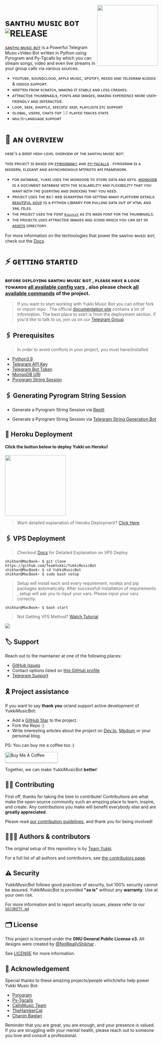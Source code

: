 <img src="https://telegra.ph/file/52771fab9aa447154ecfd.jpg" align="right" width="200" height="200"/>

# sᴀɴᴛʜᴜ ᴍᴜsɪᴄ ʙᴏᴛ <img src="https://img.shields.io/github/v/release/Podilisanthosh/YukkiMusicBot?color=pink&logo=github&logoColor=yellow&style=social" alt="RELEASE">

[sᴀɴᴛʜᴜ ᴍᴜsɪᴄ ʙᴏᴛ](https://github.com/Podilisanthosh/YukkiMusicBot?organization=Podilisanthosh&organization=Podilisanthosh) is a Powerful Telegram Music+Video Bot written in Python using Pyrogram and Py-Tgcalls by which you can stream songs, video and even live streams in your group calls via various sources.

* ʏᴏᴜᴛᴜʙᴇ, sᴏᴜɴᴅᴄʟᴏᴜᴅ, ᴀᴘᴘʟᴇ ᴍᴜsɪᴄ, sᴘᴏᴛɪғʏ, ʀᴇssᴏ ᴀɴᴅ ᴛᴇʟᴇɢʀᴀᴍ ᴀᴜᴅɪᴏs & ᴠɪᴅᴇᴏs sᴜᴘᴘᴏʀᴛ.
* ᴡʀɪᴛᴛᴇɴ ғʀᴏᴍ sᴄʀᴀᴛᴄʜ, ᴍᴀᴋɪɴɢ ɪᴛ sᴛᴀʙʟᴇ ᴀɴᴅ ʟᴇss ᴄʀᴀsʜᴇs.
* ᴀᴛᴛʀᴀᴄᴛɪᴠᴇ ᴛʜᴜᴍʙɴᴀɪʟs, ғᴏɴᴛs ᴀɴᴅ ɪᴍᴀɢᴇs,  ᴍᴀᴋɪɴɢ ᴇxᴘᴇʀɪᴇɴᴄᴇ ᴍᴏʀᴇ ᴜsᴇʀ-ғʀɪᴇɴᴅʟʏ ᴀɴᴅ ɪɴᴛᴇʀᴀᴄᴛɪᴠᴇ.
* ʟᴏᴏᴘ, sᴇᴇᴋ, sʜᴜғғʟᴇ, sᴘᴇᴄɪғɪᴄ sᴋɪᴘ, ᴘʟᴀʏʟɪsᴛs ᴇᴛᴄ sᴜᴘᴘᴏʀᴛ
* ɢʟᴏʙᴀʟ, ᴜsᴇʀs, ᴄʜᴀᴛs ᴛᴏᴘ 𝟷𝟶 ᴘʟᴀʏᴇᴅ ᴛʀᴀᴄᴋs sᴛᴀᴛs
* ᴍᴜʟᴛɪ-ʟᴀɴɢᴜᴀɢᴇ sᴜᴘᴘᴏʀᴛ


# 🔗 ᴀɴ ᴏᴠᴇʀᴠɪᴇᴡ

ʜᴇʀᴇ's ᴀ ʙʀɪᴇғ ʜɪɢʜ-ʟᴇᴠᴇʟ ᴏᴠᴇʀᴠɪᴇᴡ ᴏғ ᴛʜᴇ sᴀɴᴛʜᴜ ᴍᴜsɪᴄ ʙᴏᴛ:

ᴛʜɪs ᴘʀᴏᴊᴇᴄᴛ ɪs ʙᴀsᴇᴅ ᴏɴ [ᴘʏʀᴏɢʀᴀᴍ🔥](https://github.com/pyrogram) ᴀɴᴅ [ᴘʏ-ᴛɢᴄᴀʟʟs](https://github.com/pytgcalls/pytgcalls) . ᴘʏʀᴏɢʀᴀᴍ ɪs ᴀ ᴍᴏᴅᴇʀɴ, ᴇʟᴇɢᴀɴᴛ ᴀɴᴅ ᴀsʏɴᴄʜʀᴏɴᴏᴜs ᴍᴛᴘʀᴏᴛᴏ ᴀᴘɪ ғʀᴀᴍᴇᴡᴏʀᴋ.

* ғᴏʀ ᴅᴀᴛᴀʙᴀsᴇ, ʏᴜᴋᴋɪ ᴜsᴇs ᴛʜᴇ ᴍᴏɴɢᴏᴅʙ ᴛᴏ sᴛᴏʀᴇ ᴅᴀᴛᴀ ᴀɴᴅ ᴋᴇʏs. [ᴍᴏɴɢᴏᴅʙ](ʜᴛᴛᴘs://ᴡᴡᴡ.ᴍᴏɴɢᴏᴅʙ.ᴄᴏᴍ/) ɪs ᴀ ᴅᴏᴄᴜᴍᴇɴᴛ ᴅᴀᴛᴀʙᴀsᴇ ᴡɪᴛʜ ᴛʜᴇ sᴄᴀʟᴀʙɪʟɪᴛʏ ᴀɴᴅ ғʟᴇxɪʙɪʟɪᴛʏ ᴛʜᴀᴛ ʏᴏᴜ ᴡᴀɴᴛ ᴡɪᴛʜ ᴛʜᴇ ǫᴜᴇʀʏɪɴɢ ᴀɴᴅ ɪɴᴅᴇxɪɴɢ ᴛʜᴀᴛ ʏᴏᴜ ɴᴇᴇᴅ.
* ᴘʀᴏᴊᴇᴄᴛ ᴜsᴇs ᴛʜᴇ ʙs𝟺 ᴡᴇʙ sᴄʀᴀᴘᴘɪɴɢ ғᴏʀ ɢᴇᴛᴛɪɴɢ ᴍᴀɴʏ ᴘʟᴀᴛғᴏʀᴍ ᴅᴇᴛᴀɪʟs. [ʙᴇᴀᴜᴛɪғᴜʟ sᴏᴜᴘ](ʜᴛᴛᴘs://ᴡᴡᴡ.ᴄʀᴜᴍᴍʏ.ᴄᴏᴍ/sᴏғᴛᴡᴀʀᴇ/ʙᴇᴀᴜᴛɪғᴜʟsᴏᴜᴘ/ʙs𝟺/ᴅᴏᴄ/) ɪs ᴀ ᴘʏᴛʜᴏɴ ʟɪʙʀᴀʀʏ ғᴏʀ ᴘᴜʟʟɪɴɢ ᴅᴀᴛᴀ ᴏᴜᴛ ᴏғ ʜᴛᴍʟ ᴀɴᴅ xᴍʟ ғɪʟᴇs.
* ᴛʜᴇ ᴘʀᴏᴊᴇᴄᴛ ᴜsᴇs ᴛʜᴇ ғᴏɴᴛ [`ʀᴀʟᴇᴡᴀʏ`](../ᴀssᴇᴛs/ғᴏɴᴛ𝟸.ᴛᴛғ) ᴀs ɪᴛs ᴍᴀɪɴ ғᴏɴᴛ ғᴏʀ ᴛʜᴇ ᴛʜᴜᴍʙɴᴀɪʟs.
* ᴛʜᴇ ᴘʀᴏᴊᴇᴄᴛs ᴜsᴇs ᴀᴛᴛʀᴀᴄᴛɪᴠᴇ ɪᴍᴀɢᴇs ᴀɴᴅ ɪᴄᴏɴs ᴡʜɪᴄʜ ʏᴏᴜ ᴄᴀɴ ɢᴇᴛ ɪɴ [ᴀssᴇᴛs](../ᴀssᴇᴛs/) ᴅɪʀᴇᴄᴛᴏʀʏ.

For more information on the technologies that power the sᴀɴᴛʜᴜ ᴍᴜsɪᴄ ʙᴏᴛ, check out the [Docs](https://notreallyshikhar.gitbook.io/yukkimusicbot/).



# ⚡️ ɢᴇᴛᴛɪɴɢ sᴛᴀʀᴛᴇᴅ

### ʙᴇғᴏʀᴇ ᴅᴇᴘʟᴏʏɪɴɢ sᴀɴᴛʜᴜ ᴍᴜsɪᴄ ʙᴏᴛ , ᴘʟᴇᴀsᴇ ʜᴀᴠᴇ ᴀ ʟᴏᴏᴋ ᴛᴏᴡᴀʀᴅs [all available config vars](../config/README.md) , also please check [all available commands](../strings/command.yml) of the project.

> If you want to start working with Yukki Music Bot you can either fork or import repo .
> The official [documentation site](https://notreallyshikhar.gitbook.io/yukkimusicbot/) contains a lot of information. The best place to start is from the deployment section.
> If you'd like to talk to us, join us on our [Telegram Group](https://t.me/YukkiSupport)


## 🖇 Prerequisites

> In order to avoid conflicts in your project, you must have/installed

- [Python3.9](https://www.python.org/downloads/release/python-390/)
- [Telegram API Key](https://docs.pyrogram.org/intro/setup#api-keys)
- [Telegram Bot Token](https://t.me/botfather)
- [MongoDB URI](https://notreallyshikhar.gitbook.io/yukkimusicbot/deployment/mongodb)
- [Pyrogram String Session](https://notreallyshikhar.gitbook.io/yukkimusicbot/deployment/string-session)


## 🖇 Generating Pyrogram String Session

- Generate a Pyrogram String Session via [Replit](https://replit.com/@NotReallyShikhar/Yukki-Music-String-Gen)

- Generate a Pyrogram String Session via [Telegram String Generation Bot](https://t.me/YukkiStringBot)


## 🚀 Heroku Deployment

<h4>Click the button below to deploy Yukki on Heroku!</h4>    
<a href="https://yukki.tech/deploy/"><img src="https://img.shields.io/badge/Deploy%20To%20Heroku-blueviolet?style=for-the-badge&logo=heroku" width="200""/></a>

> Want detailed explanation of Heroku Deployment? [Click Here](https://notreallyshikhar.gitbook.io/yukkimusicbot/deployment/heroku)


## 🖇 VPS Deployment

> Checkout [Docs](https://notreallyshikhar.gitbook.io/yukkimusicbot/deployment/local-hosting-or-vps) for Detailed Explanation on VPS Deploy


```console
shikhar@MacBook~ $ git clone https://github.com/TeamYukki/YukkiMusicBot
shikhar@MacBook~ $ cd YukkiMusicBot
shikhar@MacBook~ $ sudo bash setup
```
> Setup will install each and every requirement, nodejs and pip packages automatically. After successfull installation of requirements , setup will ask you to input your vars.
> Please input your vars correctly.

```console
shikhar@MacBook~ $ bash start
```

> Not Getting VPS Method? [Watch Tutorial](https://t.me/TheYukki/2275)


<img src="https://telegra.ph/file/6b75b57da50ef1183fcdc.jpg" align="center">


## 🏷 Support

Reach out to the maintainer at one of the following places:

- [GitHub Issues](https://github.com/TeamYukki/yukkimusicbot/issues/new?assignees=&labels=question&template=SUPPORT_QUESTION.md&title=support%3A+)
- Contact options listed on [this GitHub profile](https://github.com/TeamYukki)
- [Telegram Support](https://t.me/YukkiSupport)

## 🎗 Project assistance

If you want to say **thank you** or/and support active development of YukkiMusicBot:

- Add a [GitHub Star](https://github.com/TeamYukki/YukkiMusicBot) to the project.
- Fork the Repo :) 
- Write interesting articles about the project on [Dev.to](https://dev.to/), [Medium](https://medium.com/) or your personal blog.

PS: You can buy me a coffee too :)
<p><a href="https://www.buymeacoffee.com/notreallysy" target="_blank"><img src="https://www.buymeacoffee.com/assets/img/custom_images/orange_img.png" alt="Buy Me A Coffee" style="height: 35px !important;width: 174px !important;box-shadow: 0px 3px 2px 0px rgba(190, 190, 190, 0.5) !important;-webkit-box-shadow: 0px 3px 2px 0px rgba(190, 190, 190, 0.5) !important;" ></a></p>

Together, we can make YukkiMusicBot **better**!

## ✍🏻 Contributing

First off, thanks for taking the time to contribute! Contributions are what make the open-source community such an amazing place to learn, inspire, and create. Any contributions you make will benefit everybody else and are **greatly appreciated**.

Please read [our contribution guidelines](CONTRIBUTING.md), and thank you for being involved!

## 👨🏻‍💻 Authors & contributors

The original setup of this repository is by [Team Yukki](https://github.com/TeamYukki).

For a full list of all authors and contributors, see [the contributors page](https://github.com/TeamYukki/YukkiMusicBot/contributors).

## ⚠️ Security

YukkiMusicBot follows good practices of security, but 100% security cannot be assured. YukkiMusicBot is provided **"as is"** without any **warranty**. Use at your own risk.

For more information and to report security issues, please refer to our [`SECURITY.md`](SECURITY.md)


## 🗂 License

This project is licensed under the **GNU General Public License v3**. All designs were created by [@NotReallyShikhar](https://github.com/NotReallyShikhar) .

See [LICENSE](../LICENSE) for more information.

## 📑 Acknowledgement

Special thanks to these amazing projects/people which/who help power Yukki Music Bot:

- [Pyrogram](https://github.com/pyrogram/pyrogram)
- [Py-Tgcalls](https://github.com/pytgcalls/pytgcalls)
- [CallsMusic Team](https://github.com/Callsmusic)
- [TheHamkerCat](https://github.com/TheHamkerCat)
- [Charon Baglari](https://github.com/XCBv021)


Reminder that you are great, you are enough, and your presence is valued. If you are struggling with your mental health, please reach out to someone you love and consult a professional.
